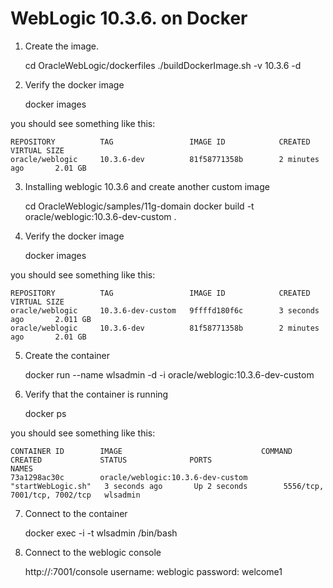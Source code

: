 WebLogic 10.3.6. on Docker
==========================

1. Create the image.

	cd OracleWebLogic/dockerfiles
	./buildDockerImage.sh -v 10.3.6 -d

2. Verify the docker image

	docker images

you should see something like this:

	REPOSITORY          TAG                 IMAGE ID            CREATED             VIRTUAL SIZE
	oracle/weblogic     10.3.6-dev          81f58771358b        2 minutes ago       2.01 GB

3. Installing weblogic 10.3.6 and create another custom image

	cd OracleWeblogic/samples/11g-domain
	docker build -t oracle/weblogic:10.3.6-dev-custom .

4. Verify the docker image

	docker images

you should see something like this:

	REPOSITORY          TAG                 IMAGE ID            CREATED             VIRTUAL SIZE
	oracle/weblogic     10.3.6-dev-custom   9ffffd180f6c        3 seconds ago       2.011 GB
	oracle/weblogic     10.3.6-dev          81f58771358b        2 minutes ago       2.01 GB


5. Create the container

	docker run --name wlsadmin -d -i oracle/weblogic:10.3.6-dev-custom 

6. Verify that the container is running

	docker ps

you should see something like this:

	CONTAINER ID        IMAGE                               COMMAND              CREATED             STATUS              PORTS                          NAMES
	73a1298ac30c        oracle/weblogic:10.3.6-dev-custom   "startWebLogic.sh"   3 seconds ago       Up 2 seconds        5556/tcp, 7001/tcp, 7002/tcp   wlsadmin 

7. Connect to the container

	docker exec -i -t wlsadmin /bin/bash

8. Connect to the weblogic console

	http://<ip-docker>:7001/console
	username: weblogic
	password: welcome1

